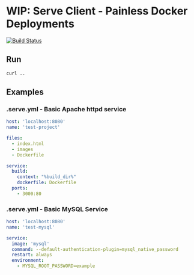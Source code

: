 # WIP: Serve Client - Painless Docker Deployments

[![Build Status](https://travis-ci.com/loeffel-io/serve.svg?token=diwUYjrdo8kHiwiMCFuq&branch=master)](https://travis-ci.com/loeffel-io/serve)

## Run

```bash
curl ..
```

## Examples

### .serve.yml - Basic Apache httpd service

```yaml
host: 'localhost:8080'
name: 'test-project'

files:
  - index.html
  - images
  - Dockerfile

service:
  build:
    context: "%build_dir%"
    dockerfile: Dockerfile
  ports:
    - 3000:80
```

### .serve.yml - Basic MySQL Service

```yaml
host: 'localhost:8080'
name: 'test-mysql'

service:
  image: 'mysql'
  command: --default-authentication-plugin=mysql_native_password
  restart: always
  environment:
    - MYSQL_ROOT_PASSWORD=example
```
  